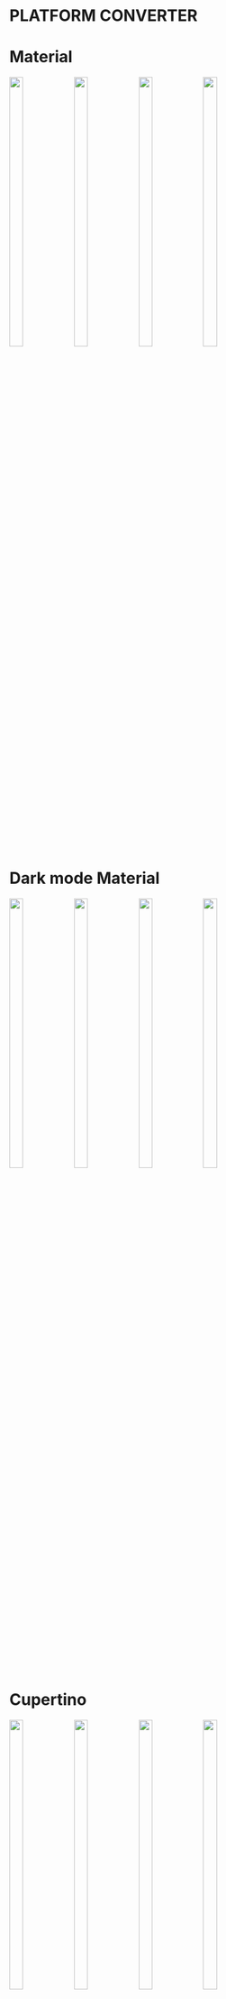 # PLATFORM CONVERTER

# Material
<img src = "https://github.com/user-attachments/assets/72030df0-a0a0-4126-87a3-293727f213e5"  height=35% width=22%  />
<img src = "https://github.com/user-attachments/assets/47ead5b1-ecf9-48a7-b20b-a43a7f4f6c3c"  height=35% width=22%  />
<img src = "https://github.com/user-attachments/assets/67505a73-ef3b-4fc1-be28-d44f5b5c0234"  height=35% width=22%  />
<img src = "https://github.com/user-attachments/assets/55a54acb-d051-4d32-b027-0153fbc67d47"  height=35% width=22%  />

# Dark mode Material
<img src = "https://github.com/user-attachments/assets/bdba4997-7ce6-47af-aadd-95f5d332ed35"  height=35% width=22%  />
<img src = "https://github.com/user-attachments/assets/3a72a8d2-7475-40a2-9a59-0db657f3ae48"  height=35% width=22%  />
<img src = "https://github.com/user-attachments/assets/f9ad3188-1bcd-4b3e-9f40-89b8ef040363"  height=35% width=22%  />
<img src = "https://github.com/user-attachments/assets/22d3e495-c47c-4a26-b109-0be4bfcff519"  height=35% width=22%  />

# Cupertino 
<img src = "https://github.com/user-attachments/assets/90a50967-159e-41a9-ad8d-f1c008bc2822"  height=35% width=22%  />
<img src = "https://github.com/user-attachments/assets/984ac2f2-eb20-48b5-aab3-05a628f24683"  height=35% width=22%  />
<img src = "https://github.com/user-attachments/assets/1035458b-f097-4a5a-b21a-5bbeaa517c68"  height=35% width=22%  />
<img src = "https://github.com/user-attachments/assets/b6110778-0e4f-4335-a234-b1eaf2a956ce"  height=35% width=22%  />

# Dark mode Cupertino
<img src = "https://github.com/user-attachments/assets/bf070db6-5e86-46ca-a6bd-c0271782817e"  height=35% width=22%  />
<img src = "https://github.com/user-attachments/assets/854ac265-90fb-4461-ab89-a9a99a64bac2"  height=35% width=22%  />
<img src = "https://github.com/user-attachments/assets/3972b3ae-630a-4f32-b676-bcba22720394"  height=35% width=22%  />
<img src = "https://github.com/user-attachments/assets/cb0217d8-07ea-4bc0-a16a-1e7d44804aa3"  height=35% width=22%  />

# Other 
<img src = "https://github.com/user-attachments/assets/b57368ca-8480-41c0-a9a3-eaad43398487"  height=35% width=22%  />
<img src = "https://github.com/user-attachments/assets/d84f81e8-a450-405a-b93d-41520a06bd99"  height=35% width=22%  />
<img src = "https://github.com/user-attachments/assets/36e3b678-9aec-4ab0-b9cd-e971e19aca0b"  height=35% width=22%  />
<img src = "https://github.com/user-attachments/assets/43b33846-2d54-4a3a-b468-8f41acc514a8"  height=35% width=22%  />
<img src = "https://github.com/user-attachments/assets/24b92d61-8674-4a03-9baf-6ebbf96020f9"  height=35% width=22%  />

# Video 
  <video height="450" src="https://github.com/user-attachments/assets/e6e95895-487c-4827-871a-453cbfc37e53"/>







This project is a starting point for a Flutter application.

A few resources to get you started if this is your first Flutter project:

- [Lab: Write your first Flutter app](https://docs.flutter.dev/get-started/codelab)
- [Cookbook: Useful Flutter samples](https://docs.flutter.dev/cookbook)

For help getting started with Flutter development, view the
[online documentation](https://docs.flutter.dev/), which offers tutorials,
samples, guidance on mobile development, and a full API reference.
